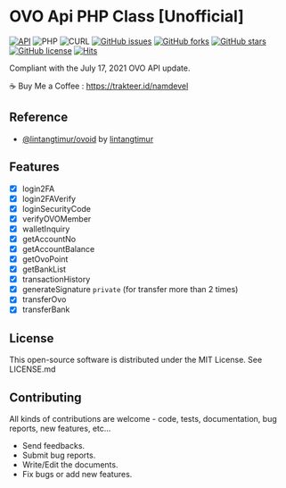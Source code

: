 # OVO Api PHP Class [Unofficial]
[![API](https://img.shields.io/badge/OVO%20API-July%2017%2C%202021-36ade1.svg)](https://www.ovo.id/features)
![PHP](https://img.shields.io/badge/php-%3E%3D7.x-8892bf.svg)
![CURL](https://img.shields.io/badge/cURL-required-green.svg)
[![GitHub issues](https://img.shields.io/github/issues/namdevel/ovoid-API)](https://github.com/namdevel/ovoid-API/issues)
[![GitHub forks](https://img.shields.io/github/forks/namdevel/ovoid-API)](https://github.com/namdevel/ovoid-API/network)
[![GitHub stars](https://img.shields.io/github/stars/namdevel/ovoid-API)](https://github.com/namdevel/ovoid-API/stargazers)
[![GitHub license](https://img.shields.io/github/license/namdevel/ovoid-API)](https://github.com/namdevel/ovoid-API/blob/master/LICENSE)
[![Hits](https://hits.seeyoufarm.com/api/count/incr/badge.svg?url=https%3A%2F%2Fgithub.com%2Fnamdevel%2Fovoid-API&count_bg=%23F30000&title_bg=%23555555&icon=dev-dot-to.svg&icon_color=%23E7E7E7&title=VIEWS&edge_flat=false)](https://hits.seeyoufarm.com)

Compliant with the July 17, 2021 OVO API update.

:coffee: Buy Me a Coffee : https://trakteer.id/namdevel

Reference
------------
- [@lintangtimur/ovoid](https://github.com/lintangtimur/ovoid) by [lintangtimur](https://github.com/lintangtimur)

Features
------------
- [x] login2FA
- [x] login2FAVerify
- [x] loginSecurityCode
- [x] verifyOVOMember
- [x] walletInquiry
- [x] getAccountNo
- [x] getAccountBalance
- [x] getOvoPoint
- [x] getBankList
- [x] transactionHistory
- [x] generateSignature `private` (for transfer more than 2 times)
- [x] transferOvo
- [x] transferBank

License
------------

This open-source software is distributed under the MIT License. See LICENSE.md

Contributing
------------

All kinds of contributions are welcome - code, tests, documentation, bug reports, new features, etc...

* Send feedbacks.
* Submit bug reports.
* Write/Edit the documents.
* Fix bugs or add new features.
